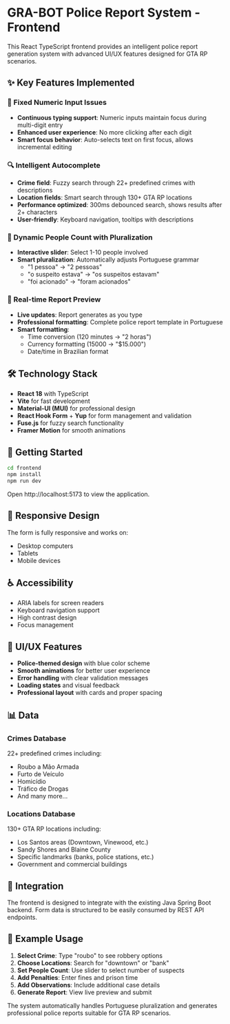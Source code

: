 # GRA-BOT Police Report System - Frontend

This React TypeScript frontend provides an intelligent police report generation system with advanced UI/UX features designed for GTA RP scenarios.

## ✨ Key Features Implemented

### 🔧 Fixed Numeric Input Issues
- **Continuous typing support**: Numeric inputs maintain focus during multi-digit entry
- **Enhanced user experience**: No more clicking after each digit
- **Smart focus behavior**: Auto-selects text on first focus, allows incremental editing

### 🔍 Intelligent Autocomplete
- **Crime field**: Fuzzy search through 22+ predefined crimes with descriptions
- **Location fields**: Smart search through 130+ GTA RP locations
- **Performance optimized**: 300ms debounced search, shows results after 2+ characters
- **User-friendly**: Keyboard navigation, tooltips with descriptions

### 👥 Dynamic People Count with Pluralization
- **Interactive slider**: Select 1-10 people involved
- **Smart pluralization**: Automatically adjusts Portuguese grammar
  - "1 pessoa" → "2 pessoas"
  - "o suspeito estava" → "os suspeitos estavam"
  - "foi acionado" → "foram acionados"

### 📄 Real-time Report Preview
- **Live updates**: Report generates as you type
- **Professional formatting**: Complete police report template in Portuguese
- **Smart formatting**: 
  - Time conversion (120 minutes → "2 horas")
  - Currency formatting (15000 → "$15.000")
  - Date/time in Brazilian format

## 🛠 Technology Stack

- **React 18** with TypeScript
- **Vite** for fast development
- **Material-UI (MUI)** for professional design
- **React Hook Form** + **Yup** for form management and validation
- **Fuse.js** for fuzzy search functionality
- **Framer Motion** for smooth animations

## 🚀 Getting Started

```bash
cd frontend
npm install
npm run dev
```

Open http://localhost:5173 to view the application.

## 📱 Responsive Design

The form is fully responsive and works on:
- Desktop computers
- Tablets
- Mobile devices

## ♿ Accessibility

- ARIA labels for screen readers
- Keyboard navigation support
- High contrast design
- Focus management

## 🎨 UI/UX Features

- **Police-themed design** with blue color scheme
- **Smooth animations** for better user experience
- **Error handling** with clear validation messages
- **Loading states** and visual feedback
- **Professional layout** with cards and proper spacing

## 📊 Data

### Crimes Database
22+ predefined crimes including:
- Roubo a Mão Armada
- Furto de Veículo
- Homicídio
- Tráfico de Drogas
- And many more...

### Locations Database
130+ GTA RP locations including:
- Los Santos areas (Downtown, Vinewood, etc.)
- Sandy Shores and Blaine County
- Specific landmarks (banks, police stations, etc.)
- Government and commercial buildings

## 🔄 Integration

The frontend is designed to integrate with the existing Java Spring Boot backend. Form data is structured to be easily consumed by REST API endpoints.

## 📝 Example Usage

1. **Select Crime**: Type "roubo" to see robbery options
2. **Choose Locations**: Search for "downtown" or "bank"
3. **Set People Count**: Use slider to select number of suspects
4. **Add Penalties**: Enter fines and prison time
5. **Add Observations**: Include additional case details
6. **Generate Report**: View live preview and submit

The system automatically handles Portuguese pluralization and generates professional police reports suitable for GTA RP scenarios.